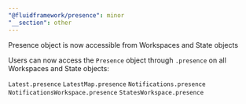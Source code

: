 ```yaml
---
"@fluidframework/presence": minor
"__section": other
---
```

Presence object is now accessible from Workspaces and State objects

Users can now access the `Presence` object through `.presence` on all Workspaces and State objects:

`Latest.presence`
`LatestMap.presence`
`Notifications.presence`
`NotificationsWorkspace.presence`
`StatesWorkspace.presence`
